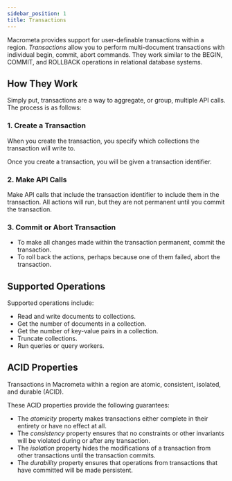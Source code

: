 ```yaml
---
sidebar_position: 1
title: Transactions
---
```


Macrometa provides support for user-definable transactions within a region. _Transactions_ allow you to perform multi-document transactions with individual begin, commit, abort commands. They work similar to the BEGIN, COMMIT, and ROLLBACK operations in relational database systems.

## How They Work

Simply put, transactions are a way to aggregate, or group, multiple API calls. The process is as follows:

### 1. Create a Transaction

When you create the transaction, you specify which collections the transaction will write to.

Once you create a transaction, you will be given a transaction identifier.

### 2. Make API Calls

Make API calls that include the transaction identifier to include them in the transaction. All actions will run, but they are not permanent until you commit the transaction.

### 3. Commit or Abort Transaction

- To make all changes made within the transaction permanent, commit the transaction.
- To roll back the actions, perhaps because one of them failed, abort the transaction.

## Supported Operations

Supported operations include:

- Read and write documents to collections.
- Get the number of documents in a collection.
- Get the number of key-value pairs in a collection.
- Truncate collections.
- Run queries or query workers.

## ACID Properties

Transactions in Macrometa within a region are atomic, consistent, isolated, and durable (ACID).

These ACID properties provide the following guarantees:

- The _atomicity_ property makes transactions either complete in their entirety or have no effect at all.
- The _consistency_ property ensures that no constraints or other invariants will be violated during or after any transaction.
- The _isolation_ property hides the modifications of a transaction from other transactions until the transaction commits.
- The _durability_ property ensures that operations from transactions that have committed will be made persistent.
